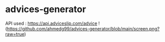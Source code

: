 # advices-generator
API used  : https://api.adviceslip.com/advice
!   (https://github.com/ahmedg99/advices-generator/blob/main/screen.png?raw=true)